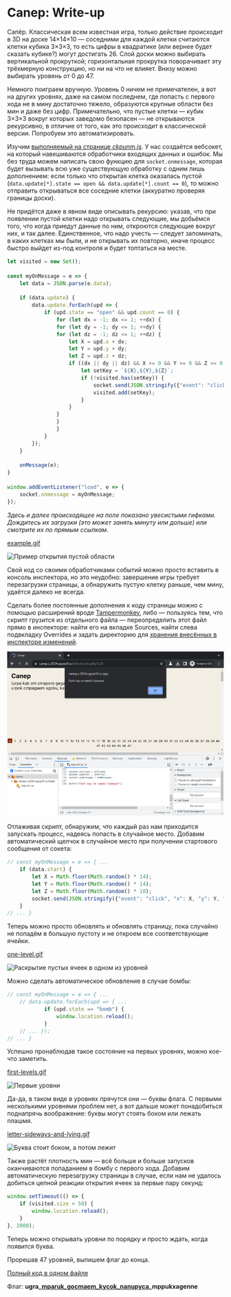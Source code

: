 # Canep: Write-up

Сапёр. Классическая всем известная игра, только действие происходит в 3D на доске 14×14×10 — соседними для каждой клетки считаются клетки кубика 3×3×3, то есть цифры в квадратике (или вернее будет сказать кубике?) могут достигать 26. Слой доски можно выбирать вертикальной прокруткой; горизонтальная прокрутка поворачивает эту трёхмерную конструкцию, но ни на что не влияет. Внизу можно выбирать уровень от 0 до 47.

Немного поиграем вручную. Уровень 0 ничем не примечателен, а вот на других уровнях, даже на самом последнем, где попасть с первого хода не в мину достаточно тяжело, образуются крупные области без мин и даже без цифр. Примечательно, что пустые клетки — кубик 3×3×3 вокруг которых заведомо безопасен — не открываются рекурсивно, в отличие от того, как это происходит в классической версии. Попробуем это автоматизировать.

Изучим [выполняемый на странице _ckpunm.js_](app/statis/ckpunm.js). У нас создаётся вебсокет, на который навешиваются обработчики входящих данных и ошибок. Мы без труда можем написать свою функцию для `socket.onmessage`, которая будет вызывать всю уже существующую обработку с одним лишь дополнением: если только что открытая клетка оказалась пустой (`data.update[*].state == open && data.update[*].count == 0`), то можно отправить открываться все соседние клетки (аккуратно проверяя границы доски).

Не придётся даже в явном виде описывать рекурсию: указав, что при появлении пустой клетки надо открывать следующие, мы добьёмся того, что когда приедут данные по ним, откроются следующие вокруг них, и так далее. Единственное, что надо учесть — следует запоминать, в каких клетках мы были, и не открывать их повторно, иначе процесс быстро выйдет из-под контроля и будет топтаться на месте.

```javascript
let visited = new Set();

const myOnMessage = e => {
    let data = JSON.parse(e.data);

    if (data.update) {
        data.update.forEach(upd => {
            if (upd.state == "open" && upd.count == 0) {
                for (let dx = -1; dx <= 1; ++dx) {
                for (let dy = -1; dy <= 1; ++dy) {
                for (let dz = -1; dz <= 1; ++dz) {
                    let X = upd.x + dx;
                    let Y = upd.y + dy;
                    let Z = upd.z + dz;
                    if ((dx || dy || dz) && X >= 0 && Y >= 0 && Z >= 0 && X <= 13 && Y <= 13 && Z <= 9) {
                        let setKey = `${X},${Y},${Z}`;
                        if (!visited.has(setKey)) {
                            socket.send(JSON.stringify({"event": "click", "x": X, "y": Y, "z": Z}));
                            visited.add(setKey);
                        }
                    }
                }
                }
                }
            }
        });
    }

    onMessage(e);
}

window.addEventListener("load", e => {
    socket.onmessage = myOnMessage;
});
```

_Здесь и далее происходящее на поле показано увесистыми гифками. Дождитесь их загрузки (это может занять минуту или дольше) или смотрите их по прямым ссылкам._

[example.gif](writeup/example.gif)

![Пример открытия пустой области](writeup/example.gif)

Свой код со своими обработчиками событий можно просто вставить в консоль инспектора, но это неудобно: завершение игры требует перезагрузки страницы, а обнаружить пустую клетку раньше, чем мину, удаётся далеко не всегда.

Сделать более постоянные дополнения к коду страницы можно с помощью расширений вроде [Tampermonkey](https://www.tampermonkey.net/), либо — пользуясь тем, что скрипт грузится из отдельного файла — переопределить этот файл прямо в инспекторе: найти его на вкладке Sources, найти слева подвкладку Overrides и задать директорию для [хранения внесённых в инспекторе изменений](https://developer.chrome.com/blog/new-in-devtools-65/?utm_source=devtools#overrides).

![Вкладка Sources](writeup/sources.png)

Отлаживая скрипт, обнаружим, что каждый раз нам приходится запускать процесс, надеясь попасть в случайное место. Добавим автоматический щелчок в случайное место при получении стартового сообщения от сокета:

```javascript
// const myOnMessage = e => { ...
    if (data.start) {
        let X = Math.floor(Math.random() * 14);
        let Y = Math.floor(Math.random() * 14);
        let Z = Math.floor(Math.random() * 10);
        socket.send(JSON.stringify({"event": "click", "x": X, "y": Y, "z": Z}));
    }
// ... }
```

Теперь можно просто обновлять и обновлять страницу, пока случайно не попадём в большую пустоту и не откроем все соответствующие ячейки.

[one-level.gif](writeup/one-level.gif)

![Раскрытие пустых ячеек в одном из уровней](writeup/one-level.gif)

Можно сделать автоматическое обновление в случае бомбы:

```javascript
// const myOnMessage = e => { ...
    // data.update.forEach(upd => { ...
            if (upd.state == "bomb") {
                window.location.reload();
            }
    // ... });
// ... }
```

Успешно пронаблюдав такое состояние на первых уровнях, можно кое-что заметить.

[first-levels.gif](writeup/first-levels.gif)

![Первые уровни](writeup/first-levels.gif)

Да-да, в таком виде в уровнях прячутся они — буквы флага. С первыми несколькими уровнями проблем нет, а вот дальше может понадобиться поднапрячь воображение: буквы могут стоять боком или лежать плашмя.

[letter-sideways-and-lying.gif](writeup/letter-sideways-and-lying.gif)

![Буква стоит боком, а потом лежит](writeup/letter-sideways-and-lying.gif)

Также растёт плотность мин — всё больше и больше запусков оканчиваются попаданием в бомбу с первого хода. Добавим автоматическую перезагрузку страницы в случае, если нам не удалось добиться цепной реакции открытия ячеек за первые пару секунд:

```javascript
window.setTimeout(() => {
    if (visited.size < 50) {
        window.location.reload();
    }
}, 2000);
```

Теперь можно открывать уровни по порядку и просто ждать, когда появится буква.

Прорешав 47 уровней, выпишем флаг до конца.

[Полный код в одном файле](writeup/exploit.js)

Флаг: **ugra_[mparuk_gocmaem_kycok_nanupyca](https://www.tema.ru/rrr/ruslat/opera.html)_mppukxagenne**
